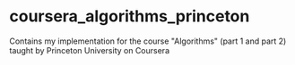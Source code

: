 # coursera_algorithms_princeton
Contains my implementation for the course "Algorithms" (part 1 and part 2) taught by Princeton University on Coursera
